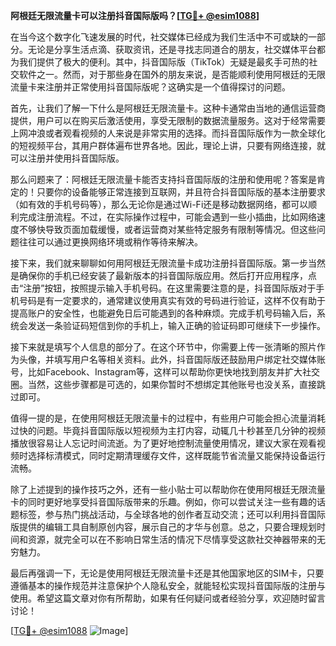 **阿根廷无限流量卡可以注册抖音国际版吗？[[TG💪+ @esim1088](https://t.me/s/esim1088)]**

在当今这个数字化飞速发展的时代，社交媒体已经成为我们生活中不可或缺的一部分。无论是分享生活点滴、获取资讯，还是寻找志同道合的朋友，社交媒体平台都为我们提供了极大的便利。其中，抖音国际版（TikTok）无疑是最炙手可热的社交软件之一。然而，对于那些身在国外的朋友来说，是否能顺利使用阿根廷的无限流量卡来注册并正常使用抖音国际版呢？这确实是一个值得探讨的问题。

首先，让我们了解一下什么是阿根廷无限流量卡。这种卡通常由当地的通信运营商提供，用户可以在购买后激活使用，享受无限制的数据流量服务。这对于经常需要上网冲浪或者观看视频的人来说是非常实用的选择。而抖音国际版作为一款全球化的短视频平台，其用户群体遍布世界各地。因此，理论上讲，只要有网络连接，就可以注册并使用抖音国际版。

那么问题来了：阿根廷无限流量卡能否支持抖音国际版的注册和使用呢？答案是肯定的！只要你的设备能够正常连接到互联网，并且符合抖音国际版的基本注册要求（如有效的手机号码等），那么无论你是通过Wi-Fi还是移动数据网络，都可以顺利完成注册流程。不过，在实际操作过程中，可能会遇到一些小插曲，比如网络速度不够快导致页面加载缓慢，或者运营商对某些特定服务有限制等情况。但这些问题往往可以通过更换网络环境或稍作等待来解决。

接下来，我们就来聊聊如何用阿根廷无限流量卡成功注册抖音国际版。第一步当然是确保你的手机已经安装了最新版本的抖音国际版应用。然后打开应用程序，点击“注册”按钮，按照提示输入手机号码。在这里需要注意的是，抖音国际版对于手机号码是有一定要求的，通常建议使用真实有效的号码进行验证，这样不仅有助于提高账户的安全性，也能避免日后可能遇到的各种麻烦。完成手机号码输入后，系统会发送一条验证码短信到你的手机上，输入正确的验证码即可继续下一步操作。

接下来就是填写个人信息的部分了。在这个环节中，你需要上传一张清晰的照片作为头像，并填写用户名等相关资料。此外，抖音国际版还鼓励用户绑定社交媒体账号，比如Facebook、Instagram等，这样可以帮助你更快地找到朋友并扩大社交圈。当然，这些步骤都是可选的，如果你暂时不想绑定其他账号也没关系，直接跳过即可。

值得一提的是，在使用阿根廷无限流量卡的过程中，有些用户可能会担心流量消耗过快的问题。毕竟抖音国际版以短视频为主打内容，动辄几十秒甚至几分钟的视频播放很容易让人忘记时间流逝。为了更好地控制流量使用情况，建议大家在观看视频时选择标清模式，同时定期清理缓存文件，这样既能节省流量又能保持设备运行流畅。

除了上述提到的操作技巧之外，还有一些小贴士可以帮助你在使用阿根廷无限流量卡的同时更好地享受抖音国际版带来的乐趣。例如，你可以尝试关注一些有趣的话题标签，参与热门挑战活动，与全球各地的创作者互动交流；还可以利用抖音国际版提供的编辑工具自制原创内容，展示自己的才华与创意。总之，只要合理规划时间和资源，就完全可以在不影响日常生活的情况下尽情享受这款社交神器带来的无穷魅力。

最后再强调一下，无论是使用阿根廷无限流量卡还是其他国家地区的SIM卡，只要遵循基本的操作规范并注意保护个人隐私安全，就能轻松实现抖音国际版的注册与使用。希望这篇文章对你有所帮助，如果有任何疑问或者经验分享，欢迎随时留言讨论！

[[TG💪+ @esim1088](https://t.me/s/esim1088) ![Image](https://i.postimg.cc/4NQfJmqS/Snipaste-2025-05-13-00-14-12.png)]